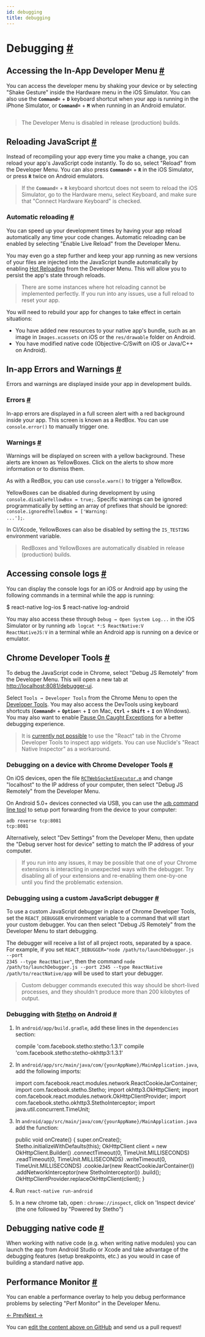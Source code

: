 ```yaml
---
id: debugging
title: debugging
---
```

<a id="content"></a><h1><a class="anchor" name="debugging"></a>Debugging <a class="hash-link" href="docs/debugging.html#debugging">#</a></h1><div><h2><a class="anchor" name="accessing-the-in-app-developer-menu"></a>Accessing the In-App Developer Menu <a class="hash-link" href="docs/debugging.html#accessing-the-in-app-developer-menu">#</a></h2><p>You can access the developer menu by shaking your device or by selecting "Shake Gesture" inside the Hardware menu in the iOS Simulator. You can also use the <strong><code>Command</code></strong><code>⌘</code> + <strong><code>D</code></strong> keyboard shortcut when your app is running in the iPhone Simulator, or <strong><code>Command</code></strong><code>⌘</code> + <strong><code>M</code></strong> when running in an Android emulator.</p><p><img src="img/DeveloperMenu.png" alt=""></p><blockquote><p>The Developer Menu is disabled in release (production) builds.</p></blockquote><h2><a class="anchor" name="reloading-javascript"></a>Reloading JavaScript <a class="hash-link" href="docs/debugging.html#reloading-javascript">#</a></h2><p>Instead of recompiling your app every time you make a change, you can reload your app's JavaScript code instantly. To do so, select "Reload" from the Developer Menu. You can also press <strong><code>Command</code></strong><code>⌘</code> + <strong><code>R</code></strong> in the iOS Simulator, or press <strong><code>R</code></strong> twice on Android emulators.</p><blockquote><p>If the <strong><code>Command</code></strong><code>⌘</code> + <strong><code>R</code></strong> keyboard shortcut does not seem to reload the iOS Simulator, go to the Hardware menu, select Keyboard, and make sure that "Connect Hardware Keyboard" is checked.</p></blockquote><h3><a class="anchor" name="automatic-reloading"></a>Automatic reloading <a class="hash-link" href="docs/debugging.html#automatic-reloading">#</a></h3><p>You can speed up your development times by having your app reload automatically any time your code changes. Automatic reloading can be enabled by selecting "Enable Live Reload" from the Developer Menu.</p><p>You may even go a step further and keep your app running as new versions of your files are injected into the JavaScript bundle automatically by enabling <a href="https://facebook.github.io/react-native/blog/2016/03/24/introducing-hot-reloading.html" target="_blank">Hot Reloading</a> from the Developer Menu. This will allow you to persist the app's state through reloads.</p><blockquote><p>There are some instances where hot reloading cannot be implemented perfectly. If you run into any issues, use a full reload to reset your app.</p></blockquote><p>You will need to rebuild your app for changes to take effect in certain situations:</p><ul><li>You have added new resources to your native app's bundle, such as an image in <code>Images.xcassets</code> on iOS or the <code>res/drawable</code> folder on Android.</li><li>You have modified native code (Objective-C/Swift on iOS or Java/C++ on Android).</li></ul><h2><a class="anchor" name="in-app-errors-and-warnings"></a>In-app Errors and Warnings <a class="hash-link" href="docs/debugging.html#in-app-errors-and-warnings">#</a></h2><p>Errors and warnings are displayed inside your app in development builds.</p><h3><a class="anchor" name="errors"></a>Errors <a class="hash-link" href="docs/debugging.html#errors">#</a></h3><p>In-app errors are displayed in a full screen alert with a red background inside your app. This screen is known as a RedBox. You can use <code>console.error()</code> to manually trigger one.</p><h3><a class="anchor" name="warnings"></a>Warnings <a class="hash-link" href="docs/debugging.html#warnings">#</a></h3><p>Warnings will be displayed on screen with a yellow background. These alerts are known as YellowBoxes. Click on the alerts to show more information or to dismiss them.</p><p>As with a RedBox, you can use <code>console.warn()</code> to trigger a YellowBox.</p><p>YellowBoxes can be disabled during development by using <code>console.disableYellowBox = true;</code>. Specific warnings can be ignored programmatically by setting an array of prefixes that should be ignored: <code>console.ignoredYellowBox = ['Warning: ...'];</code>.</p><p>In CI/Xcode, YellowBoxes can also be disabled by setting the <code>IS_TESTING</code> environment variable.</p><blockquote><p>RedBoxes and YellowBoxes are automatically disabled in release (production) builds.</p></blockquote><h2><a class="anchor" name="accessing-console-logs"></a>Accessing console logs <a class="hash-link" href="docs/debugging.html#accessing-console-logs">#</a></h2><p>You can display the console logs for an iOS or Android app by using the following commands in a terminal while the app is running:</p><div class="prism language-javascript">$ react<span class="token operator">-</span>native log<span class="token operator">-</span>ios
$ react<span class="token operator">-</span>native log<span class="token operator">-</span>android</div><p>You may also access these through <code>Debug → Open System Log...</code> in the iOS Simulator or by running <code>adb logcat *:S ReactNative:V ReactNativeJS:V</code> in a terminal while an Android app is running on a device or emulator.</p><h2><a class="anchor" name="chrome-developer-tools"></a>Chrome Developer Tools <a class="hash-link" href="docs/debugging.html#chrome-developer-tools">#</a></h2><p>To debug the JavaScript code in Chrome, select "Debug JS Remotely" from the Developer Menu. This will open a new tab at <a href="http://localhost:8081/debugger-ui" target="_blank"></a><a href="http://localhost:8081/debugger-ui">http://localhost:8081/debugger-ui</a>.</p><p>Select <code>Tools → Developer Tools</code> from the Chrome Menu to open the <a href="https://developer.chrome.com/devtools" target="_blank">Developer Tools</a>. You may also access the DevTools using keyboard shortcuts (<strong><code>Command</code></strong><code>⌘</code> + <strong><code>Option</code></strong><code>⌥</code> + <strong><code>I</code></strong> on Mac, <strong><code>Ctrl</code></strong> + <strong><code>Shift</code></strong> + <strong><code>I</code></strong> on Windows). You may also want to enable <a href="http://stackoverflow.com/questions/2233339/javascript-is-there-a-way-to-get-chrome-to-break-on-all-errors/17324511#17324511" target="_blank">Pause On Caught Exceptions</a> for a better debugging experience.</p><blockquote><p>It is <a href="https://github.com/facebook/react-devtools/issues/229" target="_blank">currently not possible</a> to use the "React" tab in the Chrome Developer Tools to inspect app widgets. You can use Nuclide's "React Native Inspector" as a workaround.</p></blockquote><h3><a class="anchor" name="debugging-on-a-device-with-chrome-developer-tools"></a>Debugging on a device with Chrome Developer Tools <a class="hash-link" href="docs/debugging.html#debugging-on-a-device-with-chrome-developer-tools">#</a></h3><p>On iOS devices, open the file <a href="https://github.com/facebook/react-native/blob/master/Libraries/WebSocket/RCTWebSocketExecutor.m" target="_blank"><code>RCTWebSocketExecutor.m</code></a> and change "localhost" to the IP address of your computer, then select "Debug JS Remotely" from the Developer Menu.</p><p>On Android 5.0+ devices connected via USB, you can use the <a href="http://developer.android.com/tools/help/adb.html" target="_blank"><code>adb</code> command line tool</a> to setup port forwarding from the device to your computer:</p><p><code>adb reverse tcp:8081 tcp:8081</code></p><p>Alternatively, select "Dev Settings" from the Developer Menu, then update the "Debug server host for device" setting to match the IP address of your computer.</p><blockquote><p>If you run into any issues, it may be possible that one of your Chrome extensions is interacting in unexpected ways with the debugger. Try disabling all of your extensions and re-enabling them one-by-one until you find the problematic extension.</p></blockquote><h3><a class="anchor" name="debugging-using-a-custom-javascript-debugger"></a>Debugging using a custom JavaScript debugger <a class="hash-link" href="docs/debugging.html#debugging-using-a-custom-javascript-debugger">#</a></h3><p>To use a custom JavaScript debugger in place of Chrome Developer Tools, set the <code>REACT_DEBUGGER</code> environment variable to a command that will start your custom debugger. You can then select "Debug JS Remotely" from the Developer Menu to start debugging.</p><p>The debugger will receive a list of all project roots, separated by a space. For example, if you set <code>REACT_DEBUGGER="node /path/to/launchDebugger.js --port 2345 --type ReactNative"</code>, then the command <code>node /path/to/launchDebugger.js --port 2345 --type ReactNative /path/to/reactNative/app</code> will be used to start your debugger.</p><blockquote><p>Custom debugger commands executed this way should be short-lived processes, and they shouldn't produce more than 200 kilobytes of output.</p></blockquote><h3><a class="anchor" name="debugging-with-stetho-http-facebook-github-io-stetho-on-android"></a>Debugging with <a href="http://facebook.github.io/stetho/" target="_blank">Stetho</a> on Android <a class="hash-link" href="docs/debugging.html#debugging-with-stetho-http-facebook-github-io-stetho-on-android">#</a></h3><ol><li><p>In <code>android/app/build.gradle</code>, add these lines in the <code>dependencies</code> section:</p><div class="prism language-javascript">compile <span class="token string">'com.facebook.stetho:stetho:1.3.1'</span>
compile <span class="token string">'com.facebook.stetho:stetho-okhttp3:1.3.1'</span></div></li><li><p>In <code>android/app/src/main/java/com/{yourAppName}/MainApplication.java</code>, add the following imports:</p><div class="prism language-javascript">import com<span class="token punctuation">.</span>facebook<span class="token punctuation">.</span>react<span class="token punctuation">.</span>modules<span class="token punctuation">.</span>network<span class="token punctuation">.</span>ReactCookieJarContainer<span class="token punctuation">;</span>
import com<span class="token punctuation">.</span>facebook<span class="token punctuation">.</span>stetho<span class="token punctuation">.</span>Stetho<span class="token punctuation">;</span>
import okhttp3<span class="token punctuation">.</span>OkHttpClient<span class="token punctuation">;</span>
import com<span class="token punctuation">.</span>facebook<span class="token punctuation">.</span>react<span class="token punctuation">.</span>modules<span class="token punctuation">.</span>network<span class="token punctuation">.</span>OkHttpClientProvider<span class="token punctuation">;</span>
import com<span class="token punctuation">.</span>facebook<span class="token punctuation">.</span>stetho<span class="token punctuation">.</span>okhttp3<span class="token punctuation">.</span>StethoInterceptor<span class="token punctuation">;</span>
import java<span class="token punctuation">.</span>util<span class="token punctuation">.</span>concurrent<span class="token punctuation">.</span>TimeUnit<span class="token punctuation">;</span></div></li><li><p>In <code>android/app/src/main/java/com/{yourAppName}/MainApplication.java</code> add the function:</p><div class="prism language-javascript">public void <span class="token function">onCreate<span class="token punctuation">(</span></span><span class="token punctuation">)</span> <span class="token punctuation">{</span>
      super<span class="token punctuation">.</span><span class="token function">onCreate<span class="token punctuation">(</span></span><span class="token punctuation">)</span><span class="token punctuation">;</span>
      Stetho<span class="token punctuation">.</span><span class="token function">initializeWithDefaults<span class="token punctuation">(</span></span><span class="token keyword">this</span><span class="token punctuation">)</span><span class="token punctuation">;</span>
      OkHttpClient client <span class="token operator">=</span> <span class="token keyword">new</span> <span class="token class-name">OkHttpClient<span class="token punctuation">.</span>Builder</span><span class="token punctuation">(</span><span class="token punctuation">)</span>
      <span class="token punctuation">.</span><span class="token function">connectTimeout<span class="token punctuation">(</span></span><span class="token number">0</span><span class="token punctuation">,</span> TimeUnit<span class="token punctuation">.</span>MILLISECONDS<span class="token punctuation">)</span>
      <span class="token punctuation">.</span><span class="token function">readTimeout<span class="token punctuation">(</span></span><span class="token number">0</span><span class="token punctuation">,</span> TimeUnit<span class="token punctuation">.</span>MILLISECONDS<span class="token punctuation">)</span>
      <span class="token punctuation">.</span><span class="token function">writeTimeout<span class="token punctuation">(</span></span><span class="token number">0</span><span class="token punctuation">,</span> TimeUnit<span class="token punctuation">.</span>MILLISECONDS<span class="token punctuation">)</span>
      <span class="token punctuation">.</span><span class="token function">cookieJar<span class="token punctuation">(</span></span><span class="token keyword">new</span> <span class="token class-name">ReactCookieJarContainer</span><span class="token punctuation">(</span><span class="token punctuation">)</span><span class="token punctuation">)</span>
      <span class="token punctuation">.</span><span class="token function">addNetworkInterceptor<span class="token punctuation">(</span></span><span class="token keyword">new</span> <span class="token class-name">StethoInterceptor</span><span class="token punctuation">(</span><span class="token punctuation">)</span><span class="token punctuation">)</span>
      <span class="token punctuation">.</span><span class="token function">build<span class="token punctuation">(</span></span><span class="token punctuation">)</span><span class="token punctuation">;</span>
      OkHttpClientProvider<span class="token punctuation">.</span><span class="token function">replaceOkHttpClient<span class="token punctuation">(</span></span>client<span class="token punctuation">)</span><span class="token punctuation">;</span>
<span class="token punctuation">}</span></div></li><li><p>Run  <code>react-native run-android</code></p></li><li><p>In a new chrome tab, open : <code>chrome://inspect</code>, click on 'Inspect device' (the one followed by "Powered by Stetho")</p></li></ol><h2><a class="anchor" name="debugging-native-code"></a>Debugging native code <a class="hash-link" href="docs/debugging.html#debugging-native-code">#</a></h2><p>When working with native code (e.g. when writing native modules) you can launch the app from Android Studio or Xcode and take advantage of the debugging features (setup breakpoints, etc.) as you would in case of building a standard native app.</p><h2><a class="anchor" name="performance-monitor"></a>Performance Monitor <a class="hash-link" href="docs/debugging.html#performance-monitor">#</a></h2><p>You can enable a performance overlay to help you debug performance problems by selecting "Perf Monitor" in the Developer Menu.</p></div><div class="docs-prevnext"><a class="docs-prev" href="docs/direct-manipulation.html#content">← Prev</a><a class="docs-next" href="docs/testing.html#content">Next →</a></div><p class="edit-page-block">You can <a target="_blank" href="https://github.com/facebook/react-native/blob/master/docs/Debugging.md">edit the content above on GitHub</a> and send us a pull request!</p>